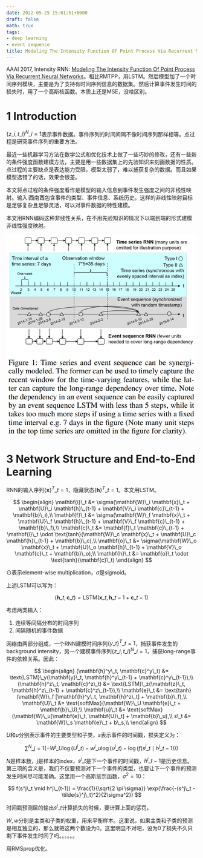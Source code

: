 ```yaml
---
date: 2022-05-25 15:01:51+0000
draft: false
math: true
tags:
- deep learning
- event sequence
title: Modeling The Intensity Function Of Point Process Via Recurrent Neural Networks
---
```


AAAI 2017, Intensity RNN: [Modeling The Intensity Function Of Point Process Via Recurrent Neural Networks](https://arxiv.org/pdf/1705.08982.pdf)。相比RMTPP，用LSTM。然后模型加了一个时间序列模块，主要是为了支持有时间序列信息的数据集。然后计算事件发生时间的损失时，用了一个高斯核函数。本质上还是MSE，没啥区别。

<!--more-->

# 1 Introduction

$\{z\_i, t\_i \}^N\_{i=1}$表示事件数据。事件序列的时间间隔不像时间序列那样相等。点过程是研究事件序列的重要方法。

最近一些机器学习方法在数学公式和优化技术上做了一些巧妙的修改，还有一些新的条件强度函数建模方法，主要是用一些数据集上的先验知识来刻画数据的性质。点过程的主要缺点是表达能力受限，模型太弱了，难以捕获复杂的数据。而且如果模型选错了的话，效果会很差。

本文将点过程的条件强度看作是模型的输入信息到事件发生强度之间的非线性映射。输入i西南西包含事件的类型、事件信息、系统历史。这样的非线性映射目标是足够复杂且足够灵活，可以对事件数据的特性建模。

本文用RNN编码这种非线性关系，在不用先验知识的情况下以端到端的形式建模非线性强度映射。

![Figure1](/images/modeling-the-intensity-function-of-point-process-via-recurrent-neural-networks/Fig1.jpg)

# 3 Network Structure and End-to-End Learning

RNN的输入序列$\{\mathbf{x}\}^T\_{t=1}$，隐藏状态$\{\mathbf{h}\}^T\_{t=1}$。本文用LSTM。

$$
\begin{align} \mathbf{i}\_t &= \sigma(\mathbf{W}\_i \mathbf{x}\_t + \mathbf{U}\_i \mathbf{h}\_{t-1} + \mathbf{V}\_i \mathbf{c}\_{t-1} + \mathbf{b}\_i),\\ \mathbf{f}\_t &= \sigma(\mathbf{W}\_f \mathbf{x}\_t + \mathbf{U}\_f \mathbf{h}\_{t-1} + \mathbf{V}\_f \mathbf{c}\_{t-1} + \mathbf{b}\_f),\\ \mathbf{c}\_t &= \mathbf{f}\_t \mathbf{c}\_{t-1} + \mathbf{i}\_t \odot \text{tanh}(\mathbf{W}\_c \mathbf{x}\_t + \mathbf{U}\_c \mathbf{h}\_{t-1} + \mathbf{b}\_c),\\ \mathbf{o}\_t &= \sigma(\mathbf{W}\_o \mathbf{x}\_t + \mathbf{U}\_o \mathbf{h}\_{t-1} + \mathbf{V}\_o \mathbf{c}\_t + \mathbf{b}\_o),\\ \mathbf{h}\_t &= \mathbf{o}\_t \odot \text{tanh}(\mathbf{c}\_t) \end{align}
$$

$\odot$表示element-wise multiplication，$\sigma$是sigmoid。

上述LSTM可以写为：

$$
(\mathbf{h}\_t, \mathbf{c}\_t) = \text{LSTM}(\mathbf{x}\_t, \mathbf{h}\_{t-1} + \mathbf{c}\_{t-1})
$$

考虑两类输入：

1.  连续等间隔分布的时间序列
2.  间隔随机的事件数据

网络由两部分组成，一个RNN建模时间序列$\{y\_t\}^T\_{t=1}$，捕获事件发生的background intensity，另一个建模事件序列$\{z\_i, t\_i\}^N\_{i=1}$，捕获long-range事件的依赖关系。因此：

$$
\begin{align} (\mathbf{h}^y\_t, \mathbf{c}^y\_t) &= \text{LSTM}\_y(\mathbf{y}\_t, \mathbf{h}^y\_{t-1} + \mathbf{c}^y\_{t-1}),\\ (\mathbf{h}^z\_t, \mathbf{c}^z\_t) &= \text{LSTM}\_z(\mathbf{z}\_t, \mathbf{h}^z\_{t-1} + \mathbf{c}^z\_{t-1}),\\ \mathbf{e}\_t &= \text{tanh}(\mathbf{W}\_f [\mathbf{h}^y\_t, \mathbf{h}^z\_t] + \mathbf{b}\_f),\\ \mathbf{U}\_t &= \text{softMax}(\mathbf{W}\_U \mathbf{e}\_t + \mathbf{b}\_U),\\ \mathbf{u}\_t &= \text{softMax}(\mathbf{W}\_u[\mathbf{e}\_t, \mathbf{U}\_t] + \mathbf{b}\_u),\\ s\_t &= \mathbf{W}\_s \mathbf{e}\_t + b\_s,\\ \end{align}
$$

$U$和$u$分别表示事件的主要类型和子类，$s$表示事件的时间戳，损失定义为：

$$
\sum^N\_{j=1}(- W^j\_U \log(U^j\_t) - w^j\_u \log(u^j\_t) - \log(f(s^j\_t \mid h^j\_{t-1})))
$$

$N$是样本数，$j$是样本的index，$s^j\_t$是下一个事件的时间戳，$h^j\_{t-1}$是历史信息。第三项的含义是，我们不仅要预测对下一个事件的类型，也要让下一个事件的预测发生时间尽可能准确。这里用一个高斯惩罚函数，$\sigma^2 = 10$：

$$
f(s^j\_t \mid h^j\_{t-1}) = \frac{1}{\sqrt{2 \pi \sigma}} \exp(\frac{-(s^j\_t - \tilde{s}^j\_t)^2}{2\sigma^2})
$$

时间戳预测层的输出$\tilde{s}^j\_t$计算损失的时候，要计算上面的惩罚。

$W, w$分别是主类和子类的权重，用来平衡样本。这里说，如果主类和子类的预测是相互独立的，那么就把这两个数设为0。这里明显不对吧，设为0了损失不久只剩下事件发生时间了吗。。。。。。

用RMSprop优化。